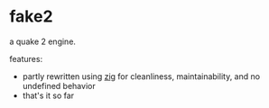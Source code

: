 fake2
===

a quake 2 engine.

features:
- partly rewritten using [zig](https://ziglang.org) for cleanliness, maintainability, and no undefined behavior
- that's it so far